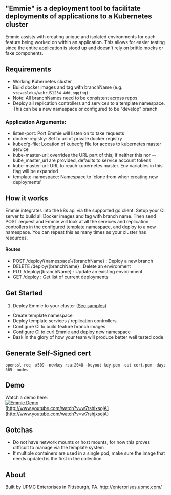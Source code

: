 ## "Emmie" is a deployment tool to facilitate deployments of applications to a Kubernetes cluster
Emmie assists with creating unique and isolated environments for each feature being worked on within an application. This allows for easier testing since the entire application is stood up and doesn't rely on brittle mocks or fake components.

## Requirements
* Working Kubernetes cluster
* Build docker images and tag with branchName (e.g. `stevesloka/web:US1234_AddLogging`)
 * Note: All branchNames need to be consistent across repos
* Deploy all replication controllers and services to a template namespace. This can be a new namespace or configured to be "develop" branch

### Application Arguments:
* listen-port: Port Emmie will listen on to take requests
* docker-registry: Set to url of private docker registry
* kubecfg-file: Location of kubecfg file for access to kubernetes master service
* kube-master-url:  overrides the URL part of this; if neither this nor --kube_master_url are provided, defaults to service account tokens
* kube-master-url: URL to reach kubernetes master. Env variables in this flag will be expanded
* template-namespace: Namespace to 'clone from when creating new deployments'

## How it works
Emmie integrates into the k8s api via the supported go client. Setup your CI server to build all Docker images and tag with branch name. Then send POST request and Emmie will look at all the services and replication controllers in the configured template namespace, and deploy to a new namespace. You can repeat this as many times as your cluster has resources.

#### Routes
* POST /deploy/{namespace}/{branchName} : Deploy a new branch
* DELETE /deploy/{branchName} : Delete an environment
* PUT /deploy/{branchName} : Update an existing environment
* GET /deploy : Get list of current deployments

## Get Started
1. Deploy Emmie to your cluster ([See samples](k8s))
* Create template namespace
* Deploy template services / replication controllers
* Configure CI to build feature branch images
* Configure CI to curl Emmie and deploy new namespace
* Bask in the glory of how your team will produce better well tested code

## Generate Self-Signed cert
`openssl req -x509 -newkey rsa:2048 -keyout key.pem -out cert.pem -days 365 -nodes`

## Demo
Watch a demo here:<br>
[![Emmie Demo](http://img.youtube.com/vi/w7rshjxsojA/0.jpg)](http://www.youtube.com/watch?v=w7rshjxsojA)<br>
[http://www.youtube.com/watch?v=w7rshjxsojA](http://www.youtube.com/watch?v=w7rshjxsojA)

## Gotchas
* Do not have network mounts or host mounts, for now this proves difficult to manage via the template system
* If multiple containers are used in a single pod, make sure the image that needs updated is the first in the collection

## About
Built by UPMC Enterprises in Pittsburgh, PA.
http://enterprises.upmc.com/
